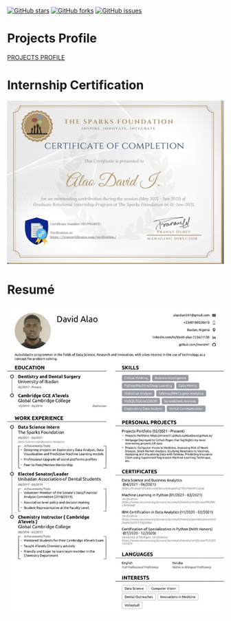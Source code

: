 [![GitHub stars](https://img.shields.io/github/stars/invest41/Resume)](https://github.com/invest41/Resume/stargazers)
[![GitHub forks](https://img.shields.io/github/forks/invest41/Resume)](https://github.com/invest41/Resume/network)
[![GitHub issues](https://img.shields.io/github/issues/invest41/Resume)](https://github.com/invest41/Resume/issues)

# Projects Profile
<p>
 <a href="https://invest41.github.io/AlaoDavid.github.io/">
 PROJECTS PROFILE 
 </a>
</p>

# Internship Certification
![Internship](https://github.com/invest41/Resume/blob/main/IMG_9327.jpeg)

# Resumé
[<img src="https://github.com/invest41/Resume/blob/main/6F771705-98AF-470A-AE08-497F628077C5.jpeg" />](https://github.com/invest41/Resume/blob/main/David's%20Resume.pdf)
